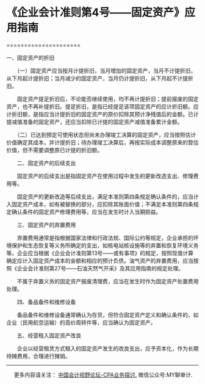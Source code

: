 ﻿# 《企业会计准则第4号——固定资产》应用指南
=====================

一、固定资产的折旧

　　（一）固定资产应当按月计提折旧，当月增加的固定资产，当月不计提折旧，从下月起计提折旧；当月减少的固定资产，当月仍计提折旧，从下月起不计提折旧。

　　固定资产提足折旧后，不论能否继续使用，均不再计提折旧；提前报废的固定资产，也不再补提折旧。提足折旧，是指已经提足该项固定资产的应计折旧额。应计折旧额，是指应当计提折旧的固定资产的原价扣除其预计净残值后的金额。已计提减值准备的固定资产，还应当扣除已计提的固定资产减值准备累计金额。

　　（二）已达到预定可使用状态但尚未办理竣工决算的固定资产，应当按照估计价值确定其成本，并计提折旧；待办理竣工决算后，再按实际成本调整原来的暂估价值，但不需要调整原已计提的折旧额。

　　二、固定资产的后续支出

　　固定资产的后续支出是指固定资产在使用过程中发生的更新改造支出、修理费用等。

　　固定资产的更新改造等后续支出，满足本准则第四条规定确认条件的，应当计入固定资产成本，如有被替换的部分，应扣除其账面价值；不满足本准则第四条规定确认条件的固定资产修理费用等，应当在发生时计入当期损益。

　　三、固定资产的弃置费用

　　弃置费用通常是指根据国家法律和行政法规、国际公约等规定，企业承担的环境保护和生态恢复等义务所确定的支出，如核电站核设施等的弃置和恢复环境义务等。企业应当根据《企业会计准则第13号——或有事项》的规定，按照现值计算确定应计入固定资产成本的金额和相应的预计负债。油气资产的弃置费用，应当按照《企业会计准则第27号——石油天然气开采》及其应用指南的规定处理。

　　不属于弃置义务的固定资产报废清理费，应当在发生时作为固定资产处置费用处理。

　　四、备品备件和维修设备

　　备品备件和维修设备通常确认为存货，但符合固定资产定义和确认条件的，如企业（民用航空运输）的高价周转件等，应当确认为固定资产。

　　五、经营租入固定资产改良

　　企业以经营租赁方式租入的固定资产发生的改良支出，应予资本化，作为长期待摊费用，合理进行摊销。

* * *

     更多内容请关注： [中国会计视野论坛-CPA业务探讨.](https://bbs.esnai.com/thread-5354530-1-3.html) 微信公众号:MY聊审计.
